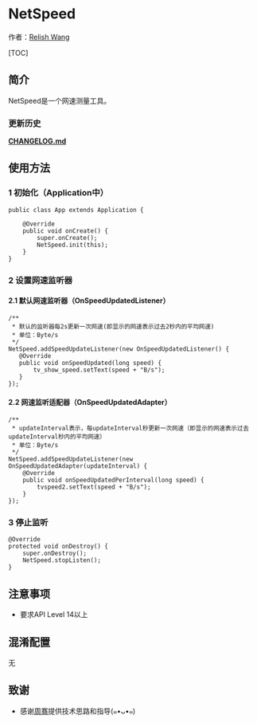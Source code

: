 # NetSpeed

作者：[Relish Wang](https://github.com/relish-wang)

[TOC]
## 简介

NetSpeed是一个网速测量工具。

### 更新历史

[**CHANGELOG.md**](CHANGELOG.md)

## 使用方法

### 1 初始化（Application中）
```
public class App extends Application {

    @Override
    public void onCreate() {
        super.onCreate();
        NetSpeed.init(this);
    }
}
```

### 2 设置网速监听器

#### 2.1 默认网速监听器（OnSpeedUpdatedListener）
```
/**
 * 默认的监听器每2s更新一次网速(即显示的网速表示过去2秒内的平均网速)
 * 单位：Byte/s
 */
NetSpeed.addSpeedUpdateListener(new OnSpeedUpdatedListener() {
   @Override
   public void onSpeedUpdated(long speed) {
       tv_show_speed.setText(speed + "B/s");
   }
});
```

#### 2.2 网速监听适配器（OnSpeedUpdatedAdapter）
```
/**
 * updateInterval表示，每updateInterval秒更新一次网速（即显示的网速表示过去updateInterval秒内的平均网速）
 * 单位：Byte/s
 */
NetSpeed.addSpeedUpdateListener(new OnSpeedUpdatedAdapter(updateInterval) {
    @Override
    public void onSpeedUpdatedPerInterval(long speed) {
        tvspeed2.setText(speed + "B/s");
    }
});
```


### 3 停止监听
```
@Override
protected void onDestroy() {
    super.onDestroy();
    NetSpeed.stopListen();
}
```

## 注意事项

- 要求API Level 14以上

## 混淆配置

无

## 致谢

- 感谢[周骞](http://github.com/ylfzq)提供技术思路和指导(๑•ᴗ•๑)
